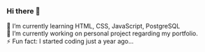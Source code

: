 ### Hi there 👋

<!--
**Abhijeet-KC/Abhijeet-KC** is a ✨ _special_ ✨ repository because its `README.md` (this file) appears on your GitHub profile.

Here are some ideas to get you started:

 🔭 I’m currently working on personal project regarding my portfolio.
 🌱 I’m currently learning HTML, CSS, JavaScript, PostgreSQL
- 👯 I’m looking to collaborate on ...
- 🤔 I’m looking for help with ...
- 💬 Ask me about ...
- 📫 How to reach me: ...
- 😄 Pronouns: ...
⚡ Fun fact: I started coding just a year ago...
-->
 🌱 I’m currently learning HTML, CSS, JavaScript, PostgreSQL <br/>
 🔭 I’m currently working on personal project regarding my portfolio. <br/>
 ⚡ Fun fact: I started coding just a year ago...
